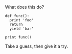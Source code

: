 <!--# set var="title" value="Fun Python question" -->
<!--# set var="date" value="May 17, 2012" -->

<!--# include file="include/top.html" -->

What does this do?

    def func():
      print 'foo'
      return
      yield 'bar'

    print func()

Take a guess, then give it a try.

<!--# include file="include/bottom.html" -->

